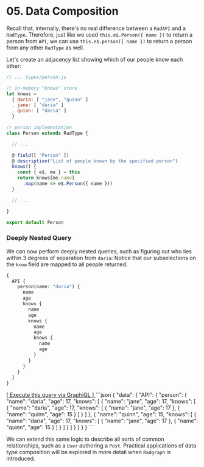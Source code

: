 # 05. Data Composition

Recall that, internally, there's no real difference between a `RadAPI` and a `RadType`.
Therefore, just like we used `this.e$.Person({ name })` to return a person from `API`,
we can use `this.e$.person({ name })` to return a person from any other `RadType` as well.

Let's create an adjacency list showing which of our people know each other:

```js
// ... types/person.js

// in-memory "knows" store
let knows =
  { daria: [ "jane", "quinn" ]
  , jane: [ "daria" ]
  , quinn: [ "daria" ]
  }

// person implementation
class Person extends RadType {

  // ...

  @ field([ "Person" ])
  @ description("List of people known by the specified person")
  knows() {
    const { e$, me } = this
    return knows[me.name]
      .map(name => e$.Person({ name }))
  }

  // ...

}

export default Person
```

### Deeply Nested Query

We can now perform deeply nested queries, such as figuring out who lies within 3 degrees of separation from `daria`:
Notice that our subselections on the `know` field are mapped to all people returned.

```graphql
{
  API {
    person(name: "daria") {
      name
      age
      knows {
        name
        age
        knows {
          name
          age
          knows {
            name
            age
          }
        }
      }
    }
  }
}
```
<a href="http://localhost:3000/graphql?query={%0A%20%20API%20{%0A%20%20%20%20person%28name%3A%20%22daria%22%29%20{%0A%20%20%20%20%20%20name%0A%20%20%20%20%20%20age%0A%20%20%20%20%20%20knows%20{%0A%20%20%20%20%20%20%20%20name%0A%20%20%20%20%20%20%20%20age%0A%20%20%20%20%20%20%20%20knows%20{%0A%20%20%20%20%20%20%20%20%20%20name%0A%20%20%20%20%20%20%20%20%20%20age%0A%20%20%20%20%20%20%20%20%20%20knows%20{%0A%20%20%20%20%20%20%20%20%20%20%20%20name%0A%20%20%20%20%20%20%20%20%20%20%20%20age%0A%20%20%20%20%20%20%20%20%20%20}%0A%20%20%20%20%20%20%20%20}%0A%20%20%20%20%20%20}%0A%20%20%20%20}%0A%20%20}%0A}" target="_blank">
  [ Execute this query via GraphiQL ]
</a>
```json
{
  "data": {
    "API": {
      "person": {
        "name": "daria",
        "age": 17,
        "knows": [
          {
            "name": "jane",
            "age": 17,
            "knows": [
              {
                "name": "daria",
                "age": 17,
                "knows": [
                  {
                    "name": "jane",
                    "age": 17
                  },
                  {
                    "name": "quinn",
                    "age": 15
                  }
                ]
              }
            ]
          },
          {
            "name": "quinn",
            "age": 15,
            "knows": [
              {
                "name": "daria",
                "age": 17,
                "knows": [
                  {
                    "name": "jane",
                    "age": 17
                  },
                  {
                    "name": "quinn",
                    "age": 15
                  }
                ]
              }
            ]
          }
        ]
      }
    }
  }
}
```

We can extend this same logic to describe all sorts of common relationships, such as a `User` authoring a `Post`.
Practical applications of data type composition will be explored in more detail when `Radgraph` is introduced.
